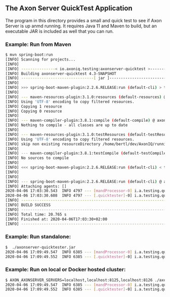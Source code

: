 <!-- Copyright 2020 AxonIQ B.V.

   Licensed under the Apache License, Version 2.0 (the "License");
   you may not use this file except in compliance with the License.
   You may obtain a copy of the License at

       http://www.apache.org/licenses/LICENSE-2.0

   Unless required by applicable law or agreed to in writing, software
   distributed under the License is distributed on an "AS IS" BASIS,
   WITHOUT WARRANTIES OR CONDITIONS OF ANY KIND, either express or implied.
   See the License for the specific language governing permissions and
   limitations under the License. -->

## The Axon Server QuickTest Application

The program in this directory provides a small and quick test to see if Axon Server is up anmd running. It requires Java 11 and Maven to build, but an executable JAR is included as well that you can run.

### Example: Run from Maven

```bash
$ mvn spring-boot:run
[INFO] Scanning for projects...
[INFO]
[INFO] ---------------< io.axoniq.testing:axonserver-quicktest >---------------
[INFO] Building axonserver-quicktest 4.3-SNAPSHOT
[INFO] --------------------------------[ jar ]---------------------------------
[INFO]
[INFO] >>> spring-boot-maven-plugin:2.2.6.RELEASE:run (default-cli) > test-compile @ axonserver-quicktest >>>
[INFO]
[INFO] --- maven-resources-plugin:3.1.0:resources (default-resources) @ axonserver-quicktest ---
[INFO] Using 'UTF-8' encoding to copy filtered resources.
[INFO] Copying 1 resource
[INFO] Copying 0 resource
[INFO]
[INFO] --- maven-compiler-plugin:3.8.1:compile (default-compile) @ axonserver-quicktest ---
[INFO] Nothing to compile - all classes are up to date
[INFO]
[INFO] --- maven-resources-plugin:3.1.0:testResources (default-testResources) @ axonserver-quicktest ---
[INFO] Using 'UTF-8' encoding to copy filtered resources.
[INFO] skip non existing resourceDirectory /home/bertl/dev/AxonIQ/running-axon-server/axonserver-quicktest/src/test/resources
[INFO]
[INFO] --- maven-compiler-plugin:3.8.1:testCompile (default-testCompile) @ axonserver-quicktest ---
[INFO] No sources to compile
[INFO]
[INFO] <<< spring-boot-maven-plugin:2.2.6.RELEASE:run (default-cli) < test-compile @ axonserver-quicktest <<<
[INFO]
[INFO]
[INFO] --- spring-boot-maven-plugin:2.2.6.RELEASE:run (default-cli) @ axonserver-quicktest ---
[INFO] Attaching agents: []
2020-04-06 17:03:30.543  INFO 4797 --- [mandProcessor-0] i.a.testing.quicktester.TestHandler      : handleCommand(): src = "QuickTesterApplication.getRunner", msg = "Hi there!".
2020-04-06 17:03:30.608  INFO 4797 --- [.quicktester]-0] i.a.testing.quicktester.TestHandler      : handleEvent(): msg = "QuickTesterApplication.getRunner says: Hi there!".
[INFO] ------------------------------------------------------------------------
[INFO] BUILD SUCCESS
[INFO] ------------------------------------------------------------------------
[INFO] Total time: 20.765 s
[INFO] Finished at: 2020-04-06T17:03:30+02:00
[INFO] ------------------------------------------------------------------------
```

### Example: Run standalone:

```bash
$  ./axonserver-quicktester.jar
2020-04-06 17:09:49.547  INFO 6385 --- [mandProcessor-0] i.a.testing.quicktester.TestHandler      : handleCommand(): src = "QuickTesterApplication.getRunner", msg = "Hi there!".
2020-04-06 17:09:49.552  INFO 6385 --- [.quicktester]-0] i.a.testing.quicktester.TestHandler      : handleEvent(): msg = "QuickTesterApplication.getRunner says: Hi there!".
```

### Example: Run on local or Docker hosted cluster:

```bash
$ AXON_AXONSERVER_SERVERS=localhost,localhost:8125,localhost:8126 ./axonserver-quicktester.jar
2020-04-06 17:09:49.547  INFO 6385 --- [mandProcessor-0] i.a.testing.quicktester.TestHandler      : handleCommand(): src = "QuickTesterApplication.getRunner", msg = "Hi there!".
2020-04-06 17:09:49.552  INFO 6385 --- [.quicktester]-0] i.a.testing.quicktester.TestHandler      : handleEvent(): msg = "QuickTesterApplication.getRunner says: Hi there!".
```